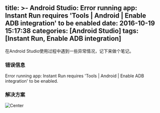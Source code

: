 title: >-
  Android Studio: Error running app: Instant Run requires 'Tools | Android |
  Enable ADB integration' to be enabled
date: 2016-10-19 15:17:38
categories: [Android Studio]
tags:  [Instant Run, Enable ADB integration]
---

在Android Studio使用过程中遇到一些异常情况，记下来做个笔记。
### 错误信息
Error running app: Instant Run requires 'Tools | Android | Enable ADB integration' to be enabled.

### 解决方案
![Center](http://img.blog.csdn.net/20160419101048340?watermark/2/text/aHR0cDovL2Jsb2cuY3Nkbi5uZXQv/font/5a6L5L2T/fontsize/400/fill/I0JBQkFCMA==/dissolve/70/gravity/Center)